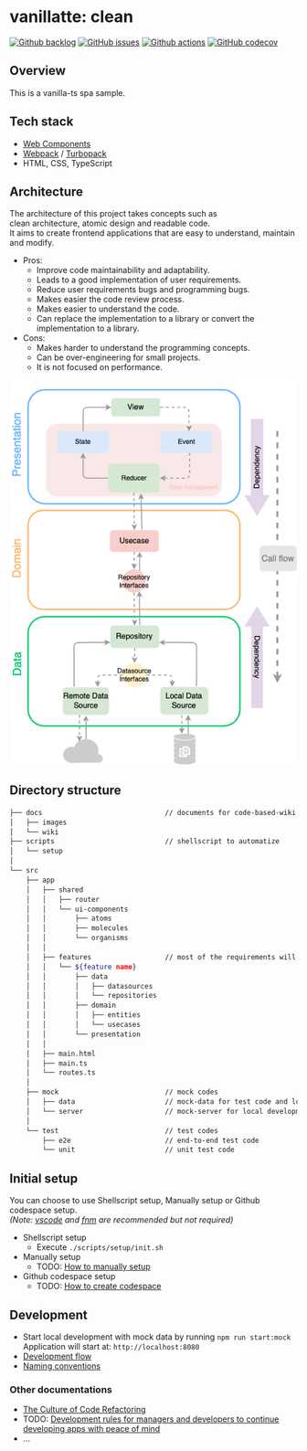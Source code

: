 # vanillatte: clean

[![Github backlog](https://img.shields.io/badge/-in_progress-262626.svg?style=for-the-badge&logo=github&logoColor=f2f2f2&label=backlog&labelColor=262626&color=blue)](https://github.com/users/ochairo/projects/5)
[![GitHub issues](https://img.shields.io/github/issues/ochairo/vanillatte-clean?style=for-the-badge&logo=github&logoColor=f2f2f2&label=issues&labelColor=262626)](https://github.com/ochairo/vanillatte-clean/issues)
[![Github actions](https://img.shields.io/github/actions/workflow/status/ochairo/vanillatte-clean/main.yml?style=for-the-badge&branch=development&logo=github&logoColor=f2f2f2&label=TODO:ci&labelColor=262626)](https://github.com/ochairo/vanillatte-clean/actions/workflows/main.yml)
[![GitHub codecov](https://img.shields.io/codecov/c/github/ochairo/vanillatte-clean?style=for-the-badge&logo=codecov&logoColor=f2f2f2&label=TODO:coverage&labelColor=262626)](https://github.com/ochairo/vanillatte-clean/tree/development?tab=readme-ov-file#vanillatte-clean)

## Overview

This is a vanilla-ts spa sample.

## Tech stack

- [Web Components](https://developer.mozilla.org/en-US/docs/Web/API/Web_Components)
- [Webpack](https://webpack.js.org/) / [Turbopack](https://turbo.build/pack)
- HTML, CSS, TypeScript

## Architecture

The architecture of this project takes concepts such as  
clean architecture, atomic design and readable code.  
It aims to create frontend applications that are easy to understand, maintain and modify.

- Pros:
  - Improve code maintainability and adaptability.
  - Leads to a good implementation of user requirements.
  - Reduce user requirements bugs and programming bugs.
  - Makes easier the code review process.
  - Makes easier to understand the code.
  - Can replace the implementation to a library or convert the implementation to a library.
- Cons:
  - Makes harder to understand the programming concepts.
  - Can be over-engineering for small projects.
  - It is not focused on performance.

![architecture](./docs/images/architecture.png)

## Directory structure

```sh
├── docs                              // documents for code-based-wiki
│   ├── images
│   └── wiki
├── scripts                           // shellscript to automatize
│   └── setup
│
└── src
    ├── app
    │   ├── shared
    │   │   ├── router
    │   │   └── ui-components
    │   │       ├── atoms
    │   │       ├── molecules
    │   │       └── organisms
    │   │
    │   ├── features                  // most of the requirements will be developed here
    │   │   └── ${feature name}
    │   │       ├── data
    │   │       │   ├── datasources
    │   │       │   └── repositories
    │   │       ├── domain
    │   │       │   ├── entities
    │   │       │   └── usecases
    │   │       └── presentation
    │   │
    │   ├── main.html
    │   ├── main.ts
    │   └── routes.ts
    │
    ├── mock                          // mock codes
    │   ├── data                      // mock-data for test code and local server
    │   └── server                    // mock-server for local development
    │
    └── test                          // test codes
        ├── e2e                       // end-to-end test code
        └── unit                      // unit test code
```

## Initial setup

You can choose to use Shellscript setup, Manually setup or Github codespace setup.  
_(Note: [vscode](https://github.com/microsoft/vscode) and [fnm](https://github.com/Schniz/fnm?tab=readme-ov-file#readme) are recommended but not required)_

- Shellscript setup
  - Execute `./scripts/setup/init.sh`
- Manually setup
  - TODO: [How to manually setup](https://github.com/ochairo/vanillatte-clean/tree/development?tab=readme-ov-file#vanillatte-clean)
- Github codespace setup
  - TODO: [How to create codespace](https://github.com/ochairo/vanillatte-clean/tree/development?tab=readme-ov-file#vanillatte-clean)

## Development

- Start local development with mock data by running `npm run start:mock`  
  Application will start at: `http://localhost:8080`  
- [Development flow](https://github.com/ochairo/vanillatte-clean/tree/development?tab=readme-ov-file#vanillatte-clean)
- [Naming conventions](./docs/wiki/NAMING_CONVENTIONS.md)

### Other documentations

- [The Culture of Code Refactoring](https://ochairo.hashnode.dev/the-culture-of-code-refactoring)
- TODO: [Development rules for managers and developers to continue developing apps with peace of mind](https://github.com/ochairo/vanillatte-clean/tree/development?tab=readme-ov-file#vanillatte-clean)
- ...
